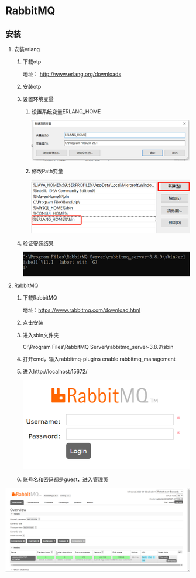 # RabbitMQ

## 安装

1. 安装erlang

   1. 下载otp

      地址： http://www.erlang.org/downloads

   2. 安装otp

   3. 设置环境变量

      1. 设置系统变量ERLANG_HOME

         ![image-20200930150330488](../img/RabiitMQ/image-20200930150330488.png)

      2. 修改Path变量

         ![image-20200930150437779](../img/RabiitMQ/image-20200930150437779.png)

   4. 验证安装结果

      ![image-20200930151103314](../img/RabiitMQ/image-20200930151103314.png)

2. RabbitMQ

   1. 下载RabbitMQ

      地址：https://www.rabbitmq.com/download.html

   2. 点击安装

   3. 进入sbin文件夹

      C:\Program Files\RabbitMQ Server\rabbitmq_server-3.8.9\sbin

   4. 打开cmd，输入rabbitmq-plugins enable rabbitmq_management

   5. 进入http://localhost:15672/

      ![image-20200930151727979](../img/RabiitMQ/image-20200930151727979.png)

   6. 账号名和密码都是guest，进入管理页

![image-20200930151812339](../img/RabiitMQ/image-20200930151812339.png)



